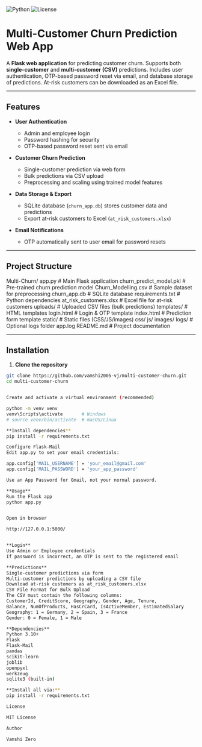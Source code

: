 ![Python](https://img.shields.io/badge/python-3.10-blue)
![License](https://img.shields.io/badge/license-MIT-green)
# Multi-Customer Churn Prediction Web App

A **Flask web application** for predicting customer churn. Supports both **single-customer** and **multi-customer (CSV)** predictions. Includes user authentication, OTP-based password reset via email, and database storage of predictions. At-risk customers can be downloaded as an Excel file.

---

## Features

- **User Authentication**
  - Admin and employee login
  - Password hashing for security
  - OTP-based password reset sent via email

- **Customer Churn Prediction**
  - Single-customer prediction via web form
  - Bulk predictions via CSV upload
  - Preprocessing and scaling using trained model features

- **Data Storage & Export**
  - SQLite database (`churn_app.db`) stores customer data and predictions
  - Export at-risk customers to Excel (`at_risk_customers.xlsx`)

- **Email Notifications**
  - OTP automatically sent to user email for password resets

---

## Project Structure
Multi-Churn/
    app.py                     # Main Flask application
    churn_predict_model.pkl     # Pre-trained churn prediction model
    Churn_Modelling.csv         # Sample dataset for preprocessing
    churn_app.db                # SQLite database
    requirements.txt            # Python dependencies
    at_risk_customers.xlsx      # Excel file for at-risk customers
    uploads/                    # Uploaded CSV files (bulk predictions)
    templates/                  # HTML templates
        login.html              # Login & OTP template
        index.html              # Prediction form template
    static/                     # Static files (CSS/JS/images)
        css/
        js/
        images/
    logs/                       # Optional logs folder
        app.log
    README.md                   # Project documentation



---

## Installation

1. **Clone the repository**
```bash
git clone https://github.com/vamshi2005-vj/multi-customer-churn.git
cd multi-customer-churn


Create and activate a virtual environment (recommended)

python -m venv venv
venv\Scripts\activate       # Windows
# source venv/bin/activate  # macOS/Linux

**Install dependencies**
pip install -r requirements.txt

Configure Flask-Mail
Edit app.py to set your email credentials:

app.config['MAIL_USERNAME'] = 'your_email@gmail.com'
app.config['MAIL_PASSWORD'] = 'your_app_password'

Use an App Password for Gmail, not your normal password.

**Usage**
Run the Flask app
python app.py


Open in browser

http://127.0.0.1:5000/


**Login**
Use Admin or Employee credentials
If password is incorrect, an OTP is sent to the registered email

**Predictions**
Single-customer predictions via form
Multi-customer predictions by uploading a CSV file
Download at-risk customers as at_risk_customers.xlsx
CSV File Format for Bulk Upload
The CSV must contain the following columns:
CustomerId, CreditScore, Geography, Gender, Age, Tenure,
Balance, NumOfProducts, HasCrCard, IsActiveMember, EstimatedSalary
Geography: 1 = Germany, 2 = Spain, 3 = France
Gender: 0 = Female, 1 = Male

**Dependencies**
Python 3.10+
Flask
Flask-Mail
pandas
scikit-learn
joblib
openpyxl
werkzeug
sqlite3 (built-in)

**Install all via:**
pip install -r requirements.txt

License

MIT License

Author

Vamshi Zero
